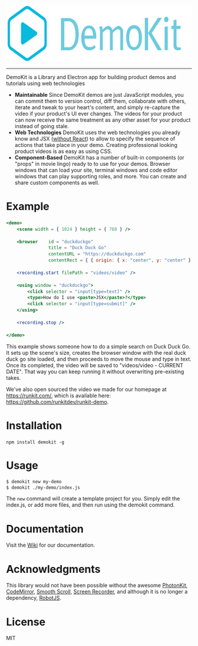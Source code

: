 <div style="text-align:center">
    <img title="DemoKit" src="electron/demokit.png" height="155px" width="636px" />
</div>

---

DemoKit is a Library and Electron app for building product demos and tutorials using web technologies

* **Maintainable** Since DemoKit demos are just JavaScript modules, you can commit them
    to version control, diff them, collaborate with others, iterate and tweak to your heart's content, and
    simply re-capture the video if your product's UI ever changes. The videos for your product can
    now receive the same treatment as any other asset for your product instead of going stale.
* **Web Technologies** DemoKit uses the web technologies you already know and JSX ([without React](http://github.com/tolmasky/generic-jsx))
    to allow to specify the sequence of actions that take place in your demo. Creating professional
    looking product videos is as easy as using CSS.
* **Component-Based** DemoKit has a number of built-in components (or "props" in movie lingo) ready to
    to use for your demos. Browser windows that can load your site, terminal windows and code editor windows
    that can play supporting roles, and more. You can create and share custom components as well.

# Example

```jsx
<demo>
    <scene width = { 1024 } height = { 768 } />

    <browser    id = "duckduckgo"
                title = "Duck Duck Go"
                contentURL = "https://duckduckgo.com"
                contentRect = { { origin: { x: "center", y: "center" }, size: { width: 900, height: 600 } } } />

    <recording.start filePath = "videos/video" />

    <using window = "duckduckgo">
        <click selector = "input[type=text]" />
        <type>How do I use <paste>JSX</paste>?</type>
        <click selector = "input[type=submit]" />
    </using>

    <recording.stop />

</demo>
```

This example shows someone how to do a simple search on Duck Duck Go. It sets up the scene's size,
creates the browser window with the real duck duck go site loaded, and then proceeds to move the 
mouse and type in text. Once its completed, the video will be saved to "videos/video - CURRENT DATE".
That way you can keep running it without overwriting pre-existing takes.

We've also open sourced the video we made for our homepage at https://runkit.com/, which is available
here: https://github.com/runkitdev/runkit-demo.

# Installation

```
npm install demokit -g
```

# Usage

```
$ demokit new my-demo
$ demokit ./my-demo/index.js
```

The `new` command will create a template project for you. Simply edit the index.js, or add more files, and then run using the demokit command.

# Documentation

Visit the [Wiki](https://github.com/runkitdev/demokit/wiki/Home) for our documentation.

# Acknowledgments

This library would not have been possible without the awesome [PhotonKit](http://photonkit.com),
[CodeMirror](https://codemirror.net), [Smooth Scroll](https://github.com/cferdinandi/smooth-scroll),
[Screen Recorder](https://www.npmjs.com/package/screen-recorder), and although it is no longer a
dependency, [RobotJS](https://github.com/octalmage/robotjs).

# License

MIT
